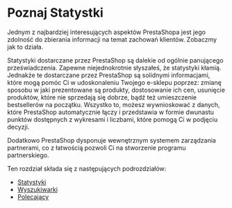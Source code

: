 # Poznaj Statystki

Jednym z najbardziej interesujących aspektów PrestaShopa jest jego zdolność do zbierania informacji na temat zachowań klientów. Zobaczmy jak to działa.

Statystyki dostarczane przez PrestaShop są dalekie od ogólnie panującego przeświadczenia. Zapewne niejednokrotnie słyszałeś, że statystyki kłamią. Jednakże te dostarczane przez PrestaShop są solidnymi informacjami, które mogą pomóc Ci w udoskonaleniu Twojego e-sklepu poprzez: zmianę sposobu w jaki prezentowane są produkty, dostosowanie ich cen, usunięcie produktów, które nie sprzedają się dobrze, bądź też umieszczenie bestsellerów na początku. Wszystko to, możesz wywnioskować  z danych, które PrestaShop automatycznie łączy i przedstawia w formie dwunastu punktów dostępnych z wykresami i liczbami, które pomogą Ci w podjęciu decyzji.

Dodatkowo PrestaShop dysponuje wewnętrznym systemem zarządzania partnerami, co z łatwością pozwoli Ci na stworzenie programu partnerskiego.

Ten rozdział składa się z następujących podrozdziałów:

* [Statystyki](statystyki.md)
* [Wyszukiwarki](wyszukiwarki.md)
* [Polecający](polecajacy.md)
